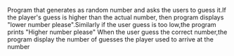 Program that generates  as random number and asks the users to guess it.If the player's guess is higher than the actual number, then 
program displays "lower number please".Similarly if the user guess is too low,the program prints "Higher number please" When the user guess
the correct number,the program display the number of guesses the player used to arrive at the number
